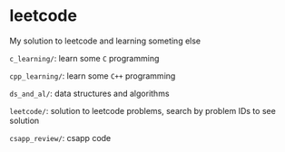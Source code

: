 # leetcode
My solution to leetcode and learning someting else

`c_learning/`: learn some `C` programming

`cpp_learning/`: learn some `C++` programming

`ds_and_al/`: data structures and algorithms

`leetcode/`: solution to leetcode problems, search by problem IDs to see solution

`csapp_review/`: csapp code
